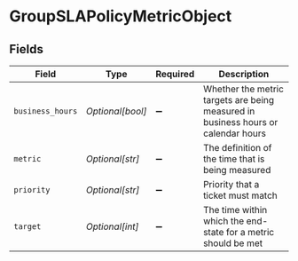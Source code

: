 # GroupSLAPolicyMetricObject


## Fields

| Field                                                                             | Type                                                                              | Required                                                                          | Description                                                                       |
| --------------------------------------------------------------------------------- | --------------------------------------------------------------------------------- | --------------------------------------------------------------------------------- | --------------------------------------------------------------------------------- |
| `business_hours`                                                                  | *Optional[bool]*                                                                  | :heavy_minus_sign:                                                                | Whether the metric targets are being measured in business hours or calendar hours |
| `metric`                                                                          | *Optional[str]*                                                                   | :heavy_minus_sign:                                                                | The definition of the time that is being measured                                 |
| `priority`                                                                        | *Optional[str]*                                                                   | :heavy_minus_sign:                                                                | Priority that a ticket must match                                                 |
| `target`                                                                          | *Optional[int]*                                                                   | :heavy_minus_sign:                                                                | The time within which the end-state for a metric should be met                    |